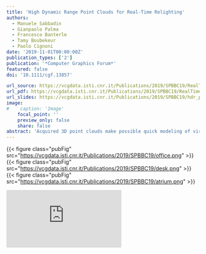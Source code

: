 ```yaml
---
title: 'High Dynamic Range Point Clouds for Real-Time Relighting'
authors:
  - Manuele Sabbadin
  - Gianpaolo Palma
  - Francesco Banterle
  - Tamy Boubekeur
  - Paolo Cignoni
date: '2019-11-01T00:00:00Z'
publication_types: ['2']
publication: '*Computer Graphics Forum*'
featured: false
doi: '10.1111/cgf.13857'

url_source: https://vcgdata.isti.cnr.it/Publications/2019/SPBBC19/RealTime_PBGI__Additional.pdf
url_pdf: https://vcgdata.isti.cnr.it/Publications/2019/SPBBC19/RealTime_PBGI.pdf
url_slides: https://vcgdata.isti.cnr.it/Publications/2019/SPBBC19/hdr_pbgi.pptx
image:
#    caption: 'Image'
    focal_point: ''
    preview_only: false
    share: false
abstract: 'Acquired 3D point clouds make possible quick modeling of virtual scenes from the real world.With modern 3D capture pipelines, each point sample often comes with additional attributes such as normal vector and color response. Although rendering and processing such data has been extensively studied, little attention has been devoted using the light transport hidden in the recorded per-sample color response to relight virtual objects in visual effects (VFX) look-dev or augmented reality (AR) scenarios. Typically, standard relighting environment exploits global environment maps together with a collection of local light probes to reflect the light mood of the real scene on the virtual object. We propose instead a unified spatial approximation of the radiance and visibility relationships present in the scene, in the form of a colored point cloud. To do so, our method relies on two core components: High Dynamic Range (HDR) expansion and real-time Point-Based Global Illumination (PBGI). First, since an acquired color point cloud typically comes in Low Dynamic Range (LDR) format, we boost it using a single HDR photo exemplar of the captured scene that can cover part of it. We perform this expansion efficiently by first expanding the dynamic range of a set of renderings of the point cloud and then projecting these renderings on the original cloud. At this stage, we propagate the expansion to the regions not covered by the renderings or with low-quality dynamic range by solving a Poisson system. Then, at rendering time, we use the resulting HDR point cloud to relight virtual objects, providing a diffuse model of the indirect illumination propagated by the environment. To do so, we design a PBGI algorithm that exploits the GPU''s geometry shader stage as well as a new mipmapping operator, tailored for G-buffers, to achieve real-time performances. As a result, our method can effectively relight virtual objects exhibiting diffuse and glossy physically-based materials in real time. Furthermore, it accounts for the spatial embedding of the object within the 3D environment. We evaluate our approach on manufactured scenes to assess the error introduced at every step from the perfect ground truth. We also report experiments with real captured data, covering a range of capture technologies, from active scanning to multiview stereo reconstruction.'
---
```

{{< figure class="pubFig" src="https://vcgdata.isti.cnr.it/Publications/2019/SPBBC19/office.png" >}}
{{< figure class="pubFig" src="https://vcgdata.isti.cnr.it/Publications/2019/SPBBC19/desk.png" >}}
{{< figure class="pubFig" src="https://vcgdata.isti.cnr.it/Publications/2019/SPBBC19/atrium.png" >}}

<div class='embed-container'><iframe src='https://www.youtube.com/embed/szBWhY1b4x8' frameborder='0' allowfullscreen></iframe></div>


